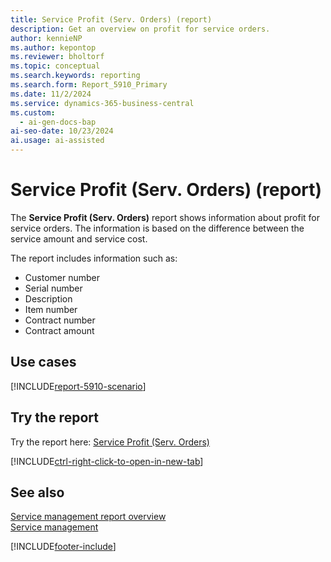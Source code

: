 ```yaml
---
title: Service Profit (Serv. Orders) (report)
description: Get an overview on profit for service orders.
author: kennieNP
ms.author: kepontop
ms.reviewer: bholtorf
ms.topic: conceptual
ms.search.keywords: reporting
ms.search.form: Report_5910_Primary
ms.date: 11/2/2024
ms.service: dynamics-365-business-central
ms.custom:
  - ai-gen-docs-bap
ai-seo-date: 10/23/2024
ai.usage: ai-assisted
---
```


# Service Profit (Serv. Orders) (report)

The **Service Profit (Serv. Orders)** report shows information about profit for service orders. The information is based on the difference between the service amount and service cost.

The report includes information such as:

- Customer number
- Serial number
- Description
- Item number
- Contract number
- Contract amount

## Use cases

[!INCLUDE[report-5910-scenario](../includes/report-5910-scenario-include.md)]

<!-- 

Prompt

Below is a report in an ERP system. Provide 3-4 use cases for different personas working with project management or finance for projects.

Format like this:    
  
As a <persona>, use the report to    
* use case 1  
* use case 2    

Do not capitalize the persona names. 

Do not start lines with "Use the data to"

## Report name
Service Profit (Serv. Orders)

## Report description

### What the report does

### Use cases

Please include your data sources and URLs

-->

## Try the report

Try the report here: [Service Profit (Serv. Orders)](https://businesscentral.dynamics.com?report=5910)

[!INCLUDE[ctrl-right-click-to-open-in-new-tab](../includes/ctrl-right-click-to-open-in-new-tab.md)]

## See also

[Service management report overview](../service-reports.md)  
[Service management](../service-service.md)  

[!INCLUDE[footer-include](../includes/footer-banner.md)]